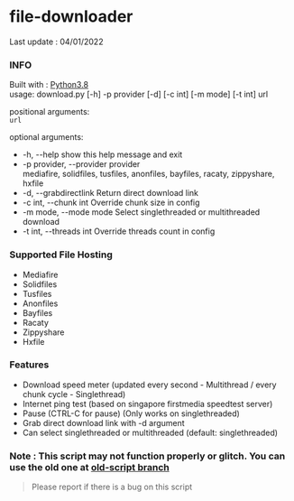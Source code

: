 # file-downloader
Last update : 04/01/2022
### INFO
Built with : [Python3.8](https://www.python.org/)\
usage: download.py [-h] -p provider [-d] [-c int] [-m mode] [-t int] url

positional arguments:\
```url```

optional arguments:
 - -h, --help            show this help message and exit
 - -p provider, --provider provider\
 mediafire, solidfiles, tusfiles, anonfiles, bayfiles, racaty, zippyshare, hxfile
 - -d, --grabdirectlink  Return direct download link
 - -c int, --chunk int   Override chunk size in config
 - -m mode, --mode mode  Select singlethreaded or multithreaded download
 - -t int, --threads int Override threads count in config
    
### Supported File Hosting
- Mediafire
- Solidfiles
- Tusfiles
- Anonfiles
- Bayfiles
- Racaty
- Zippyshare
- Hxfile

### Features
- Download speed meter (updated every second - Multithread / every chunk cycle - Singlethread)
- Internet ping test (based on singapore firstmedia speedtest server)
- Pause (CTRL-C for pause) (Only works on singlethreaded)
- Grab direct download link with -d argument
- Can select singlethreaded or multithreaded (default: singlethreaded)

### Note : This script may not function properly or glitch. You can use the old one at [old-script branch](https://github.com/XniceCraft/file-downloader/tree/old-script)

> Please report if there is a bug on this script
